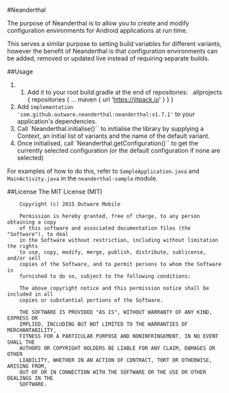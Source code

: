 #Neanderthal

The purpose of Neanderthal is to allow you to create and modify configuration environments for Android applications at run time. 

This serves a similar purpose to setting build variables for different variants, however the benefit of Neanderthal is that configuration environments can be added, removed or updated live instead of requiring separate builds.

##Usage

1. 1. Add it to your root build.gradle at the end of repositories:
 	allprojects {
		repositories {
			...
			maven { url 'https://jitpack.io' }
		}
	}
2. Add `implementation 'com.github.outware.neanderthal:neanderthal:v1.7.1'` to your application's dependencies.
3. Call `Neanderthal.initialise()`` to initialise the library by supplying a Context, an initial list of variants and
the name of the default variant.
4. Once initialised, call `Neanderthal.getConfiguration()`` to get the currently selected configuration (or the
default configuration if none are selected)

For examples of how to do this, refer to `SampleApplication.java` and `MainActivity.java` in the `neanderthal-sample`
module.
	
##License
		The MIT License (MIT)
		
		Copyright (c) 2015 Outware Mobile
		
		Permission is hereby granted, free of charge, to any person obtaining a copy
		of this software and associated documentation files (the "Software"), to deal
		in the Software without restriction, including without limitation the rights
		to use, copy, modify, merge, publish, distribute, sublicense, and/or sell
		copies of the Software, and to permit persons to whom the Software is
		furnished to do so, subject to the following conditions:
		
		The above copyright notice and this permission notice shall be included in all
		copies or substantial portions of the Software.
		
		THE SOFTWARE IS PROVIDED "AS IS", WITHOUT WARRANTY OF ANY KIND, EXPRESS OR
		IMPLIED, INCLUDING BUT NOT LIMITED TO THE WARRANTIES OF MERCHANTABILITY,
		FITNESS FOR A PARTICULAR PURPOSE AND NONINFRINGEMENT. IN NO EVENT SHALL THE
		AUTHORS OR COPYRIGHT HOLDERS BE LIABLE FOR ANY CLAIM, DAMAGES OR OTHER
		LIABILITY, WHETHER IN AN ACTION OF CONTRACT, TORT OR OTHERWISE, ARISING FROM,
		OUT OF OR IN CONNECTION WITH THE SOFTWARE OR THE USE OR OTHER DEALINGS IN THE
		SOFTWARE.
